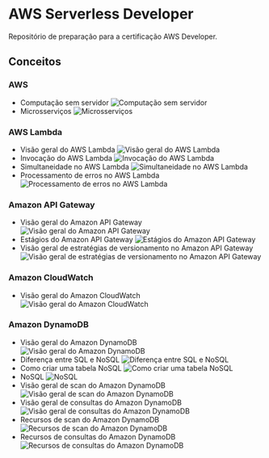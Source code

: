 # AWS Serverless Developer

Repositório de preparação para a certificação AWS Developer.

## Conceitos

### AWS
- Computação sem servidor
![Computação sem servidor](src/img/20250630220255.png)
- Microsserviços
![Microsserviços](src/img/20250701190039.png)

### AWS Lambda
- Visão geral do AWS Lambda
![Visão geral do AWS Lambda](src/img/20250630220824.png)
- Invocação do AWS Lambda
![Invocação do AWS Lambda](src/img/20250630222340.png)
- Simultaneidade no AWS Lambda
![Simultaneidade no AWS Lambda](src/img/20250630223929.png)
- Processamento de erros no AWS Lambda
![Processamento de erros no AWS Lambda](src/img/20250630224852.png)

### Amazon API Gateway
- Visão geral do Amazon API Gateway
![Visão geral do Amazon API Gateway](src/img/20250701182730.png)
- Estágios do Amazon API Gateway
![Estágios do Amazon API Gateway](src/img/20250701183710.png)
- Visão geral de estratégias de versionamento no Amazon API Gateway
![Visão geral de estratégias de versionamento no Amazon API Gateway](src/img/20250701184738.png)

### Amazon CloudWatch
- Visão geral do Amazon CloudWatch
![Visão geral do Amazon CloudWatch](src/img/20250627202603.png)

### Amazon DynamoDB
- Visão geral do Amazon DynamoDB
![Visão geral do Amazon DynamoDB](src/img/20250624213854.png)
- Diferença entre SQL e NoSQL
![Diferença entre SQL e NoSQL](src/img/20250624203809.png)
- Como criar uma tabela NoSQL
![Como criar uma tabela NoSQL](src/img/20250624204354.png)
- NoSQL
![NoSQL](src/img/20250624201957.png)
- Visão geral de scan do Amazon DynamoDB
![Visão geral de scan do Amazon DynamoDB](src/img/20250624204938.png)
- Visão geral de consultas do Amazon DynamoDB
![Visão geral de consultas do Amazon DynamoDB](src/img/20250624212030.png)
- Recursos de scan do Amazon DynamoDB
![Recursos de scan do Amazon DynamoDB](src/img/20250624210225.png)
- Recursos de consultas do Amazon DynamoDB
![Recursos de consultas do Amazon DynamoDB](src/img/20250624213224.png)